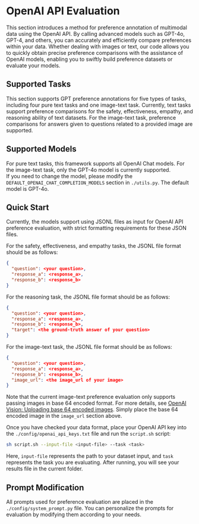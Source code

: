 # OpenAI API Evaluation

This section introduces a method for preference annotation of multimodal data using the OpenAI API. By calling advanced models such as GPT-4o, GPT-4, and others, you can accurately and efficiently compare preferences within your data. Whether dealing with images or text, our code allows you to quickly obtain precise preference comparisons with the assistance of OpenAI models, enabling you to swiftly build preference datasets or evaluate your models.

## Supported Tasks

This section supports GPT preference annotations for five types of tasks, including four pure text tasks and one image-text task. Currently, text tasks support preference comparisons for the safety, effectiveness, empathy, and reasoning ability of text datasets. For the image-text task, preference comparisons for answers given to questions related to a provided image are supported.

## Supported Models

For pure text tasks, this framework supports all OpenAI Chat models. For the image-text task, only the GPT-4o model is currently supported. \
If you need to change the model, please modify the `DEFAULT_OPENAI_CHAT_COMPLETION_MODELS` section in `./utils.py`. The default model is GPT-4o.

## Quick Start

Currently, the models support using JSONL files as input for OpenAI API preference evaluation, with strict formatting requirements for these JSON files.

For the safety, effectiveness, and empathy tasks, the JSONL file format should be as follows:
```json
{
  "question": <your question>,
  "response_a": <response_a>,
  "response_b": <response_b>
}
```
For the reasoning task, the JSONL file format should be as follows:
```json
{
  "question": <your question>,
  "response_a": <response_a>,
  "response_b": <response_b>,
  "target": <the ground-truth answer of your question>
}
```
For the image-text task, the JSONL file format should be as follows:
```json
{
  "question": <your question>,
  "response_a": <response_a>,
  "response_b": <response_b>,
  "image_url": <the image_url of your image>
}
```
Note that the current image-text preference evaluation only supports passing images in base 64 encoded format. For more details, see [OpenAI Vision: Uploading base 64 encoded images](https://platform.openai.com/docs/guides/vision/uploading-base-64-encoded-images). Simply place the base 64 encoded image in the `image_url` section above.

Once you have checked your data format, place your OpenAI API key into the `./config/openai_api_keys.txt` file and run the `script.sh` script:
```bash
sh script.sh --input-file <input-file> --task <task>
```
Here, `input-file` represents the path to your dataset input, and `task` represents the task you are evaluating. After running, you will see your results file in the current folder.

## Prompt Modification

All prompts used for preference evaluation are placed in the `./config/system_prompt.py` file. You can personalize the prompts for evaluation by modifying them according to your needs.